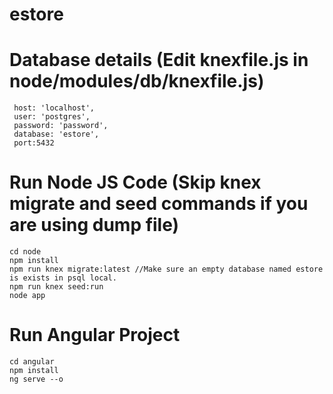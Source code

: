 # estore
# Database details (Edit knexfile.js in node/modules/db/knexfile.js)
```
 host: 'localhost',
 user: 'postgres',
 password: 'password',
 database: 'estore',
 port:5432

```
 # Run Node JS Code (Skip knex migrate and seed commands if you are using dump file)
 ```
 cd node
 npm install
 npm run knex migrate:latest //Make sure an empty database named estore is exists in psql local. 
 npm run knex seed:run
 node app
```
# Run Angular Project
 ```
 cd angular
 npm install
 ng serve --o
 ```
